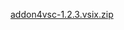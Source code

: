 [addon4vsc-1.2.3.vsix.zip](https://github.com/hshf1/VorlesungC/files/10464173/addon4vsc-1.2.3.vsix.zip)

